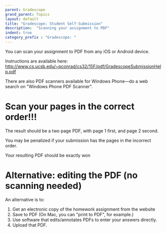 ```yaml
---
parent: Gradescope
grand_parent: Topics
layout: default
title: "Gradescope: Student Self-Submission"
description:  "Scanning your assignment to PDF"
indent: true
category_prefix	: "Gradescope: "
---
```


You can scan your assignment to PDF from any iOS or Android device.

Instructions are available here: <http://www.cs.ucsb.edu/~pconrad/cs32/15F/pdf/GradescopeSubmissionHelp.pdf>

There are also PDF scanners available for Windows Phone&mdash;do a web search on "Windows Phone PDF Scanner".

# Scan your pages in the correct order!!!

The result should be a two page PDF, with page 1 first, and page 2 second.

You may be penalized if your submission has the pages in the incorrect order.

Your resulting PDF should be exactly won

# Alternative: editing the PDF (no scanning needed)

An alternative is to:
1. Get an electronic copy of the homework assignment from the website
2. Save to PDF (On Mac, you can "print to PDF", for example.)
3. Use software that edits/annotates PDFs to enter your answers directly.
4. Upload that PDF.
